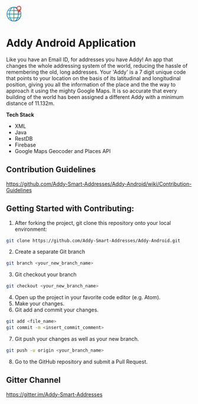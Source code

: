 <img src="logo.png" alt="Addy" height="42" width="42"></img>

# Addy Android Application

Like you have an Email ID, for addresses you have Addy! An app that changes the whole addressing system of the world, reducing the hassle of remembering the old, long addresses. Your 'Addy' is a 7 digit unique code that points to your location on the basis of its latitudinal and longitudinal position, giving you all the information of the place and the the way to approach it using the mighty Google Maps. It is so accurate that every building of the world has been assigned a different Addy with a minimum distance of 11.132m.

<strong>Tech Stack</strong>

<ul>
  <li>XML</li>
  <li>Java</li>
  <li>RestDB</li>
  <li>Firebase</li>
  <li>Google Maps Geocoder and Places API</li>
</ul>

## Contribution Guidelines

<https://github.com/Addy-Smart-Addresses/Addy-Android/wiki/Contribution-Guidelines>

## Getting Started with Contributing:

1. After forking the project, git clone this repository onto your local environment:

```bash
git clone https://github.com/Addy-Smart-Addresses/Addy-Android.git
```

2. Create a separate Git branch

```bash
git branch <your_new_branch_name>
```

3. Git checkout your branch

```bash
git checkout <your_new_branch_name>
```

4. Open up the project in your favorite code editor (e.g. Atom).
5. Make your changes.
6. Git add and commit your changes.

```bash
git add <file_name>
git commit -m <insert_commit_comment>
```

7. Git push your changes as well as your new branch.

```bash
git push -u origin <your_branch_name>
```

8. Go to the GitHub repository and submit a Pull Request.

## Gitter Channel

<https://gitter.im/Addy-Smart-Addresses>
